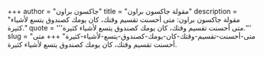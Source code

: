 +++
author = "جاكسون براون"
title = "مقولة جاكسون براون"
description = "مقولة جاكسون براون: متى أحسنت تقسيم وقتك، كان يومك كصندوق يتسع لأشياء كثيرة."
quote = '''متى أحسنت تقسيم وقتك، كان يومك كصندوق يتسع لأشياء كثيرة.''' 
slug = "متى-أحسنت-تقسيم-وقتك-كان-يومك-كصندوق-يتسع-لأشياء-كثيرة"
+++
متى أحسنت تقسيم وقتك، كان يومك كصندوق يتسع لأشياء كثيرة.
